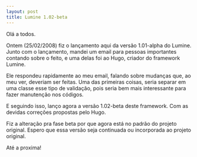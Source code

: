 ```yaml
---
layout: post
title: Lumine 1.02-beta
---
```


Olá a todos.

Ontem (25/02/2008) fiz o lançamento aqui da versão 1.01-alpha do Lumine. Junto com o lançamento, mandei um email para pessoas importantes contando sobre o feito, e uma delas foi ao Hugo, criador do framework Lumine.

Ele respondeu rapidamente ao meu email, falando sobre mudanças que, ao meu ver, deveriam ser feitas. Uma das primeiras coisas, seria separar em uma classe esse tipo de validação, pois seria bem mais interessante para fazer manutenção nos códigos.

E seguindo isso, lanço agora a versão 1.02-beta deste framework. Com as devidas correções propostas pelo Hugo.

Fiz a alteração pra fase beta por que agora está no padrão do projeto original. Espero que essa versão seja continuada ou incorporada ao projeto original.

Até a proxima!
